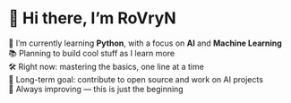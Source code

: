 
# 👋 Hi there, I’m RoVryN

🌱 I’m currently learning **Python**, with a focus on **AI** and **Machine Learning**  
📚 Planning to build cool stuff as I learn more  
🛠️ Right now: mastering the basics, one line at a time  
🔭 Long-term goal: contribute to open source and work on AI projects  
🎯 Always improving — this is just the beginning
